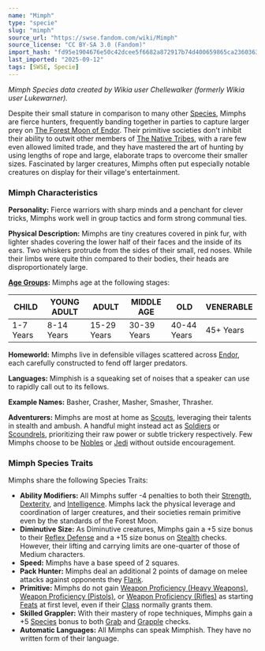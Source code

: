 ```yaml
---
name: "Mimph"
type: "specie"
slug: "mimph"
source_url: "https://swse.fandom.com/wiki/Mimph"
source_license: "CC BY-SA 3.0 (Fandom)"
import_hash: "fd95e1904676e50c42dcee5f6682a872917b74d400659865ca23603636abf6df"
last_imported: "2025-09-12"
tags: [SWSE, Specie]
---
```

*Mimph Species data created by Wikia user Chellewalker (formerly Wikia user Lukewarner).*

Despite their small stature in comparison to many other [Species](https://swse.fandom.com/wiki/Species), Mimphs are fierce hunters, frequently banding together in parties to capture larger prey on [The Forest Moon of Endor](https://swse.fandom.com/wiki/The_Forest_Moon_of_Endor). Their primitive societies don't inhibit their ability to outwit other members of [The Native Tribes](https://swse.fandom.com/wiki/The_Native_Tribes), with a rare few even allowed limited trade, and they have mastered the art of hunting by using lengths of rope and large, elaborate traps to overcome their smaller sizes. Fascinated by larger creatures, Mimphs often put especially notable creatures on display for their village's entertainment.

### Mimph Characteristics
**Personality:** Fierce warriors with sharp minds and a penchant for clever tricks, Mimphs work well in group tactics and form strong communal ties.

**Physical Description:** Mimphs are tiny creatures covered in pink fur, with lighter shades covering the lower half of their faces and the inside of its ears. Two whiskers protrude from the sides of their small, red noses. While their limbs were quite thin compared to their bodies, their heads are disproportionately large.

**[Age Groups](https://swse.fandom.com/wiki/Age_Groups):** Mimphs age at the following stages:

| CHILD | YOUNG ADULT | ADULT | MIDDLE AGE | OLD | VENERABLE |
| --- | --- | --- | --- | --- | --- |
| 1-7 Years | 8-14 Years | 15-29 Years | 30-39 Years | 40-44 Years | 45+ Years |

**Homeworld:** Mimphs live in defensible villages scattered across [Endor](https://swse.fandom.com/wiki/Endor), each carefully constructed to fend off larger predators.

**Languages:** Mimphish is a squeaking set of noises that a speaker can use to rapidly call out to its fellows.

**Example Names:** Basher, Crasher, Masher, Smasher, Thrasher.

**Adventurers:** Mimphs are most at home as [Scouts](https://swse.fandom.com/wiki/Scouts), leveraging their talents in stealth and ambush. A handful might instead act as [Soldiers](https://swse.fandom.com/wiki/Soldiers) or [Scoundrels](https://swse.fandom.com/wiki/Scoundrels), prioritizing their raw power or subtle trickery respectively. Few Mimphs choose to be [Nobles](https://swse.fandom.com/wiki/Nobles) or [Jedi](https://swse.fandom.com/wiki/Jedi) without outside encouragement.
### Mimph Species Traits
Mimphs share the following Species Traits:
- **Ability Modifiers:** All Mimphs suffer -4 penalties to both their [Strength](https://swse.fandom.com/wiki/Strength), [Dexterity](https://swse.fandom.com/wiki/Dexterity), and [Intelligence](https://swse.fandom.com/wiki/Intelligence). Mimphs lack the physical leverage and coordination of larger creatures, and their societies remain primitive even by the standards of the Forest Moon.
- **Diminutive Size:** As Diminutive creatures, Mimphs gain a +5 size bonus to their [Reflex Defense](https://swse.fandom.com/wiki/Reflex_Defense) and a +15 size bonus on [Stealth](https://swse.fandom.com/wiki/Stealth) checks. However, their lifting and carrying limits are one-quarter of those of Medium characters.
- **Speed:** Mimphs have a base speed of 2 squares.
- **Pack Hunter:** Mimphs deal an additional 2 points of damage on melee attacks against opponents they [Flank](https://swse.fandom.com/wiki/Flank).
- **Primitive:** Mimphs do not gain [Weapon Proficiency (Heavy Weapons)](https://swse.fandom.com/wiki/Weapon_Proficiency_(Heavy_Weapons)), [Weapon Proficiency (Pistols)](https://swse.fandom.com/wiki/Weapon_Proficiency_(Pistols)), or [Weapon Proficiency (Rifles)](https://swse.fandom.com/wiki/Weapon_Proficiency_(Rifles)) as starting [Feats](https://swse.fandom.com/wiki/Feats) at first level, even if their [Class](https://swse.fandom.com/wiki/Class) normally grants them.
- **Skilled Grappler:** With their mastery of rope techniques, Mimphs gain a +5 [Species](https://swse.fandom.com/wiki/Species) bonus to both [Grab](https://swse.fandom.com/wiki/Grab) and [Grapple](https://swse.fandom.com/wiki/Grapple) checks.
- **Automatic Languages:** All Mimphs can speak Mimphish. They have no written form of their language.